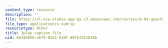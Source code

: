 ```yaml
---
content_type: resource
description: ''
file: https://ol-ocw-studio-app-qa.s3.amazonaws.com/courses/8-04-quantum-physics-i-spring-2013/6634b058ebf002e2018f80fb3351b38b_SZlnoxak4xM.srt
file_type: application/x-subrip
resourcetype: Other
title: 3play caption file
uid: 6634b058-ebf0-02e2-018f-80fb3351b38b
---
```

